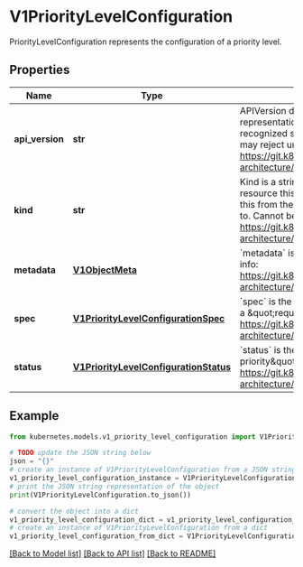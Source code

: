 # V1PriorityLevelConfiguration

PriorityLevelConfiguration represents the configuration of a priority level.

## Properties

Name | Type | Description | Notes
------------ | ------------- | ------------- | -------------
**api_version** | **str** | APIVersion defines the versioned schema of this representation of an object. Servers should convert recognized schemas to the latest internal value, and may reject unrecognized values. More info: https://git.k8s.io/community/contributors/devel/sig-architecture/api-conventions.md#resources | [optional] 
**kind** | **str** | Kind is a string value representing the REST resource this object represents. Servers may infer this from the endpoint the client submits requests to. Cannot be updated. In CamelCase. More info: https://git.k8s.io/community/contributors/devel/sig-architecture/api-conventions.md#types-kinds | [optional] 
**metadata** | [**V1ObjectMeta**](V1ObjectMeta.md) | &#x60;metadata&#x60; is the standard object&#39;s metadata. More info: https://git.k8s.io/community/contributors/devel/sig-architecture/api-conventions.md#metadata | [optional] 
**spec** | [**V1PriorityLevelConfigurationSpec**](V1PriorityLevelConfigurationSpec.md) | &#x60;spec&#x60; is the specification of the desired behavior of a \&quot;request-priority\&quot;. More info: https://git.k8s.io/community/contributors/devel/sig-architecture/api-conventions.md#spec-and-status | [optional] 
**status** | [**V1PriorityLevelConfigurationStatus**](V1PriorityLevelConfigurationStatus.md) | &#x60;status&#x60; is the current status of a \&quot;request-priority\&quot;. More info: https://git.k8s.io/community/contributors/devel/sig-architecture/api-conventions.md#spec-and-status | [optional] 

## Example

```python
from kubernetes.models.v1_priority_level_configuration import V1PriorityLevelConfiguration

# TODO update the JSON string below
json = "{}"
# create an instance of V1PriorityLevelConfiguration from a JSON string
v1_priority_level_configuration_instance = V1PriorityLevelConfiguration.from_json(json)
# print the JSON string representation of the object
print(V1PriorityLevelConfiguration.to_json())

# convert the object into a dict
v1_priority_level_configuration_dict = v1_priority_level_configuration_instance.to_dict()
# create an instance of V1PriorityLevelConfiguration from a dict
v1_priority_level_configuration_from_dict = V1PriorityLevelConfiguration.from_dict(v1_priority_level_configuration_dict)
```
[[Back to Model list]](../README.md#documentation-for-models) [[Back to API list]](../README.md#documentation-for-api-endpoints) [[Back to README]](../README.md)


